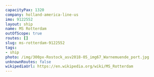 ```yaml
---
capacityPax: 1320
company: holland-america-line-us
imo: 9122552
layout: ship
name: MS Rotterdam
outOfScope: true
routes: []
slug: ms-rotterdam-9122552
tags:
- ship
photo: /img/300px-Rostock_asv2018-05_img67_Warnemuende_port.jpg
unknownRoutes: false
wikipediaUrl: https://en.wikipedia.org/wiki/MS_Rotterdam
---
```

